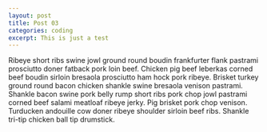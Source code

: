 ```yaml
---
layout: post
title: Post 03
categories: coding
excerpt: This is just a test
---
```

Ribeye short ribs swine jowl ground round boudin frankfurter flank pastrami prosciutto doner fatback pork loin beef. Chicken pig beef leberkas corned beef boudin sirloin bresaola prosciutto ham hock pork ribeye. Brisket turkey ground round bacon chicken shankle swine bresaola venison pastrami. Shankle bacon swine pork belly rump short ribs pork chop jowl pastrami corned beef salami meatloaf ribeye jerky. Pig brisket pork chop venison. Turducken andouille cow doner ribeye shoulder sirloin beef ribs. Shankle tri-tip chicken ball tip drumstick.